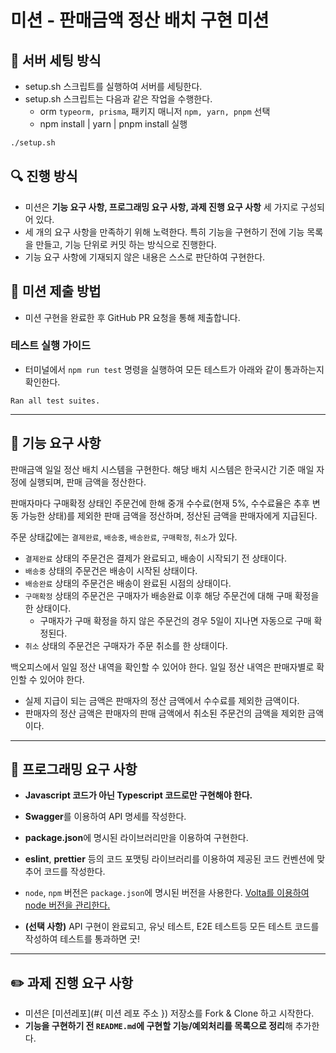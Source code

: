 # 미션 - 판매금액 정산 배치 구현 미션

## 🎯 서버 세팅 방식
- setup.sh 스크립트를 실행하여 서버를 세팅한다.
- setup.sh 스크립트는 다음과 같은 작업을 수행한다.
  - orm `typeorm, prisma`, 패키지 매니저 `npm, yarn, pnpm` 선택
  - npm install | yarn | pnpm install 실행

```bash
./setup.sh
```

## 🔍 진행 방식

- 미션은 **기능 요구 사항, 프로그래밍 요구 사항, 과제 진행 요구 사항** 세 가지로 구성되어 있다.
- 세 개의 요구 사항을 만족하기 위해 노력한다. 특히 기능을 구현하기 전에 기능 목록을 만들고, 기능 단위로 커밋 하는 방식으로 진행한다.
- 기능 요구 사항에 기재되지 않은 내용은 스스로 판단하여 구현한다.

## 📮 미션 제출 방법

- 미션 구현을 완료한 후 GitHub PR 요청을 통해 제출합니다.

### 테스트 실행 가이드

- 터미널에서 `npm run test` 명령을 실행하여 모든 테스트가 아래와 같이 통과하는지 확인한다.

```
Ran all test suites.
```

---

## 🚀 기능 요구 사항

판매금액 일일 정산 배치 시스템을 구현한다. 해당 배치 시스템은 한국시간 기준 매일 자정에 실행되며, 판매 금액을 정산한다.

판매자마다 구매확정 상태인 주문건에 한해 중개 수수료(현재 5%, 수수료율은 추후 변동 가능한 상태)를 제외한 판매 금액을 정산하며, 정산된 금액을 판매자에게 지급된다.

주문 상태값에는 `결제완료`, `배송중`, `배송완료`, `구매확정`, `취소`가 있다.
- `결제완료` 상태의 주문건은 결제가 완료되고, 배송이 시작되기 전 상태이다. 
- `배송중` 상태의 주문건은 배송이 시작된 상태이다. 
- `배송완료` 상태의 주문건은 배송이 완료된 시점의 상태이다. 
- `구매확정` 상태의 주문건은 구매자가 배송완료 이후 해당 주문건에 대해 구매 확정을 한 상태이다. 
  - 구매자가 구매 확정을 하지 않은 주문건의 경우 5일이 지나면 자동으로 구매 확정된다.
- `취소` 상태의 주문건은 구매자가 주문 취소를 한 상태이다.

백오피스에서 일일 정산 내역을 확인할 수 있어야 한다. 일일 정산 내역은 판매자별로 확인할 수 있어야 한다.
- 실제 지급이 되는 금액은 판매자의 정산 금액에서 수수료를 제외한 금액이다.
- 판매자의 정산 금액은 판매자의 판매 금액에서 취소된 주문건의 금액을 제외한 금액이다.
---

## 🎯 프로그래밍 요구 사항

- **Javascript 코드가 아닌 Typescript 코드로만 구현해야 한다.**
- **Swagger**를 이용하여 API 명세를 작성한다.
- **package.json**에 명시된 라이브러리만을 이용하여 구현한다.
- **eslint**, **prettier** 등의 코드 포맷팅 라이브러리를 이용하여 제공된 코드 컨벤션에 맞추어 코드를 작성한다.
- `node`, `npm` 버전은 `package.json`에 명시된 버전을 사용한다. [Volta를 이용하여 node 버전을 관리한다.](https://docs.volta.sh/guide/getting-started)


- **(선택 사항)** API 구현이 완료되고, 유닛 테스트, E2E 테스트등 모든 테스트 코드를 작성하여 테스트를 통과하면 굿!
---

## ✏️ 과제 진행 요구 사항

- 미션은 [미션레포](#{ 미션 레포 주소 }) 저장소를 Fork & Clone 하고 시작한다.
- **기능을 구현하기 전 `README.md`에 구현할 기능/예외처리를 목록으로 정리**해 추가한다.